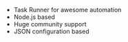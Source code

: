 * Task Runner for awesome automation
* Node.js based
* Huge community support
* JSON configuration based